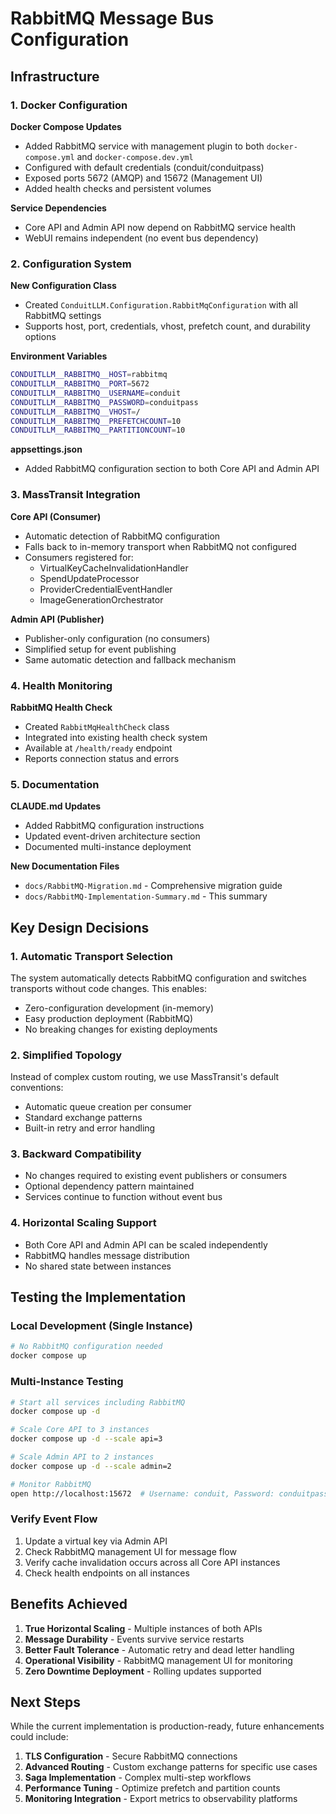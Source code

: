 # RabbitMQ Message Bus Configuration

## Infrastructure

### 1. Docker Configuration

**Docker Compose Updates**
- Added RabbitMQ service with management plugin to both `docker-compose.yml` and `docker-compose.dev.yml`
- Configured with default credentials (conduit/conduitpass)
- Exposed ports 5672 (AMQP) and 15672 (Management UI)
- Added health checks and persistent volumes

**Service Dependencies**
- Core API and Admin API now depend on RabbitMQ service health
- WebUI remains independent (no event bus dependency)

### 2. Configuration System

**New Configuration Class**
- Created `ConduitLLM.Configuration.RabbitMqConfiguration` with all RabbitMQ settings
- Supports host, port, credentials, vhost, prefetch count, and durability options

**Environment Variables**
```bash
CONDUITLLM__RABBITMQ__HOST=rabbitmq
CONDUITLLM__RABBITMQ__PORT=5672
CONDUITLLM__RABBITMQ__USERNAME=conduit
CONDUITLLM__RABBITMQ__PASSWORD=conduitpass
CONDUITLLM__RABBITMQ__VHOST=/
CONDUITLLM__RABBITMQ__PREFETCHCOUNT=10
CONDUITLLM__RABBITMQ__PARTITIONCOUNT=10
```

**appsettings.json**
- Added RabbitMQ configuration section to both Core API and Admin API

### 3. MassTransit Integration

**Core API (Consumer)**
- Automatic detection of RabbitMQ configuration
- Falls back to in-memory transport when RabbitMQ not configured
- Consumers registered for:
  - VirtualKeyCacheInvalidationHandler
  - SpendUpdateProcessor
  - ProviderCredentialEventHandler
  - ImageGenerationOrchestrator

**Admin API (Publisher)**
- Publisher-only configuration (no consumers)
- Simplified setup for event publishing
- Same automatic detection and fallback mechanism

### 4. Health Monitoring

**RabbitMQ Health Check**
- Created `RabbitMqHealthCheck` class
- Integrated into existing health check system
- Available at `/health/ready` endpoint
- Reports connection status and errors

### 5. Documentation

**CLAUDE.md Updates**
- Added RabbitMQ configuration instructions
- Updated event-driven architecture section
- Documented multi-instance deployment

**New Documentation Files**
- `docs/RabbitMQ-Migration.md` - Comprehensive migration guide
- `docs/RabbitMQ-Implementation-Summary.md` - This summary

## Key Design Decisions

### 1. Automatic Transport Selection
The system automatically detects RabbitMQ configuration and switches transports without code changes. This enables:
- Zero-configuration development (in-memory)
- Easy production deployment (RabbitMQ)
- No breaking changes for existing deployments

### 2. Simplified Topology
Instead of complex custom routing, we use MassTransit's default conventions:
- Automatic queue creation per consumer
- Standard exchange patterns
- Built-in retry and error handling

### 3. Backward Compatibility
- No changes required to existing event publishers or consumers
- Optional dependency pattern maintained
- Services continue to function without event bus

### 4. Horizontal Scaling Support
- Both Core API and Admin API can be scaled independently
- RabbitMQ handles message distribution
- No shared state between instances

## Testing the Implementation

### Local Development (Single Instance)
```bash
# No RabbitMQ configuration needed
docker compose up
```

### Multi-Instance Testing
```bash
# Start all services including RabbitMQ
docker compose up -d

# Scale Core API to 3 instances
docker compose up -d --scale api=3

# Scale Admin API to 2 instances
docker compose up -d --scale admin=2

# Monitor RabbitMQ
open http://localhost:15672  # Username: conduit, Password: conduitpass
```

### Verify Event Flow
1. Update a virtual key via Admin API
2. Check RabbitMQ management UI for message flow
3. Verify cache invalidation occurs across all Core API instances
4. Check health endpoints on all instances

## Benefits Achieved

1. **True Horizontal Scaling** - Multiple instances of both APIs
2. **Message Durability** - Events survive service restarts
3. **Better Fault Tolerance** - Automatic retry and dead letter handling
4. **Operational Visibility** - RabbitMQ management UI for monitoring
5. **Zero Downtime Deployment** - Rolling updates supported

## Next Steps

While the current implementation is production-ready, future enhancements could include:

1. **TLS Configuration** - Secure RabbitMQ connections
2. **Advanced Routing** - Custom exchange patterns for specific use cases
3. **Saga Implementation** - Complex multi-step workflows
4. **Performance Tuning** - Optimize prefetch and partition counts
5. **Monitoring Integration** - Export metrics to observability platforms